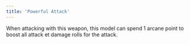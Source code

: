 ```yaml
---
title: 'Powerful Attack'
---
```

When attacking with this weapon, this model can spend 1 arcane point to boost all attack et damage rolls for the attack.